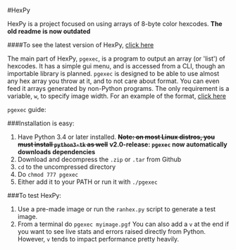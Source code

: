 #HexPy

HexPy is a project focused on using arrays of 8-byte color hexcodes. 
**The old readme is now outdated**

####To see the latest version of HexPy, [click here](https://github.com/Tacolizard/HexPy/releases/latest)

The main part of HexPy, `pgexec`, is a program to output an array (or 'list') of hexcodes. It has a simple gui menu, and is accessed from  a CLI, though an importable library is planned. `pgexec` is designed to be able to use almost any hex array you throw at it, and to not care about format. You can even feed it arrays generated by non-Python programs. The only requirement is a variable, `w`, to specify image width. For an example of the format, [click here](https://github.com/Tacolizard/HexPy/blob/master/pgexec/imgtest.pgf)

`pgexec` guide:

###Installation is easy:
1. Have Python 3.4 or later installed. 
**<strike>Note: on most Linux distros, you must install `python3-tk` as well</strike>**
**v2.0-release: `pgexec` now automatically downloads dependencies**
2. Download and decompress the `.zip` or `.tar` from Github
3. `cd` to the uncompressed directory
4. Do `chmod 777 pgexec`
5. Either add it to your PATH or run it with `./pgexec`

###To test HexPy:
1. Use a pre-made image or run the `ranhex.py` script to generate a test image.
2. From a terminal do `pgexec myimage.pgf`
You can also add a `v` at the end if you want to see live stats and errors raised directly from Python.
However, `v` tends to impact performance pretty heavily.
